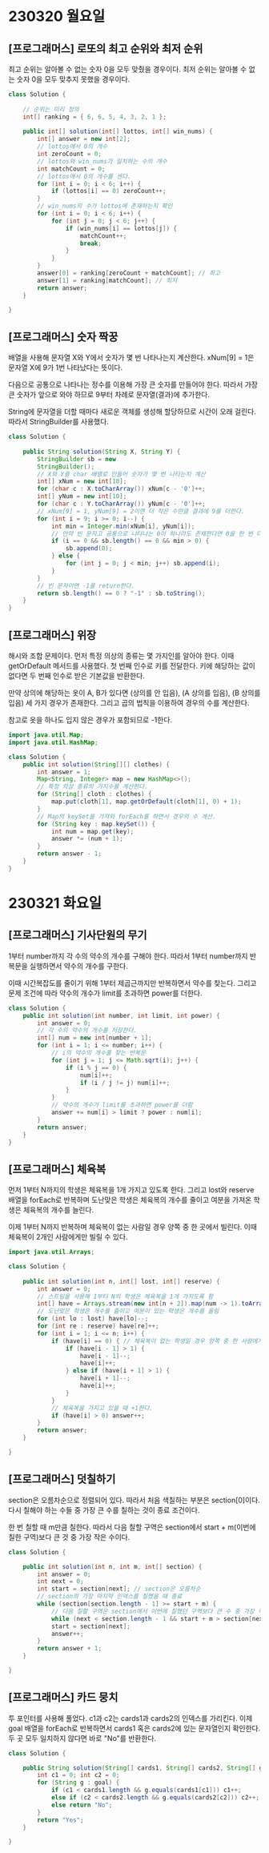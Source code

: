 # 230320 월요일

## [프로그래머스] 로또의 최고 순위와 최저 순위
최고 순위는 알아볼 수 없는 숫자 0을 모두 맞췄을 경우이다.
최저 순위는 알아볼 수 없는 숫자 0을 모두 맞추지 못했을 경우이다.
```java
class Solution {
    
    // 순위는 미리 정의
    int[] ranking = { 6, 6, 5, 4, 3, 2, 1 };
    
    public int[] solution(int[] lottos, int[] win_nums) {
        int[] answer = new int[2];
        // lottos에서 0의 개수
        int zeroCount = 0; 
        // lottos와 win_nums가 일치하는 수의 개수
        int matchCount = 0;
        // lottos에서 0의 개수를 센다.
        for (int i = 0; i < 6; i++) {
            if (lottos[i] == 0) zeroCount++; 
        }
        // win_nums의 수가 lottos에 존재하는지 확인
        for (int i = 0; i < 6; i++) {
            for (int j = 0; j < 6; j++) {
                if (win_nums[i] == lottos[j]) {
                    matchCount++;
                    break;
                }
            }
        }
        answer[0] = ranking[zeroCount + matchCount]; // 최고
        answer[1] = ranking[matchCount]; // 최저
        return answer;
    }

}
```

## [프로그래머스] 숫자 짝꿍
배열을 사용해 문자열 X와 Y에서 숫자가 몇 번 나타나는지 계산한다. xNum[9] = 1은 문자열 X에 9가 1번 나타났다는 뜻이다. 

다음으로 공통으로 나타나는 정수를 이용해 가장 큰 숫자를 만들어야 한다. 따라서 가장 큰 숫자가 앞으로 와야 하므로 9부터 차례로 문자열(결과)에 추가한다.

String에 문자열을 더할 때마다 새로운 객체를 생성해 할당하므로 시간이 오래 걸린다. 따라서 StringBuilder를 사용했다. 
```java
class Solution {
    
    public String solution(String X, String Y) {
        StringBuilder sb = new 
        StringBuilder();
        // X와 Y를 char 배열로 만들어 숫자가 몇 번 나타는지 계산
        int[] xNum = new int[10];
        for (char c : X.toCharArray()) xNum[c - '0']++;
        int[] yNum = new int[10];
        for (char c : Y.toCharArray()) yNum[c - '0']++;
        // xNum[9] = 1, yNum[9] = 2이면 더 작은 수만큼 결과에 9를 더한다.
        for (int i = 9; i >= 0; i--) {
            int min = Integer.min(xNum[i], yNum[i]);
            // 만약 빈 문자고 공통으로 나타나는 0이 하나라도 존재한다면 0을 한 번 더한다.
            if (i == 0 && sb.length() == 0 && min > 0) {
                sb.append(0);
            } else {
                for (int j = 0; j < min; j++) sb.append(i);
            }
        }
        // 빈 문자이면 -1를 return한다.
        return sb.length() == 0 ? "-1" : sb.toString();
    }
}
```

## [프로그래머스] 위장
해시와 조합 문제이다. 먼저 특정 의상의 종류는 몇 가지인를 알아야 한다. 이때 getOrDefault 메서드를 사용했다. 첫 번째 인수로 키를 전달한다. 키에 해당하는 값이 없다면 두 번째 인수로 받은 기본값을 반환한다.

만약 상의에 해당하는 옷이 A, B가 있다면 (상의를 안 입음), (A 상의를 입음), (B 상의를 입음) 세 가지 경우가 존재한다. 그리고 곱의 법칙을 이용하여 경우의 수를 계산한다.

참고로 옷을 하나도 입지 않은 경우가 포함되므로 -1한다.
```java
import java.util.Map;
import java.util.HashMap;

class Solution {
    public int solution(String[][] clothes) {
        int answer = 1;
        Map<String, Integer> map = new HashMap<>();
        // 특정 의상 종류의 가지수를 계산한다.
        for (String[] cloth : clothes) {
            map.put(cloth[1], map.getOrDefault(cloth[1], 0) + 1);
        }
        // Map의 keySet을 가져와 forEach를 하면서 경우의 수 계산.
        for (String key : map.keySet()) {
            int num = map.get(key);
            answer *= (num + 1);
        }
        return answer - 1;
    }
}
```

# 230321 화요일

## [프로그래머스] 기사단원의 무기
1부터 number까지 각 수의 약수의 개수를 구해야 한다. 따라서 1부터 number까지 반복문을 실행하면서 약수의 개수를 구한다. 

이때 시간복잡도를 줄이기 위해 1부터 제곱근까지만 반복하면서 약수를 찾는다. 그리고 문제 조건에 따라 약수의 개수가 limit를 초과하면 power를 더한다.

```java
class Solution {
    public int solution(int number, int limit, int power) {
        int answer = 0;
        // 각 수의 약수의 개수를 저장한다.
        int[] num = new int[number + 1];
        for (int i = 1; i <= number; i++) {
            // i의 약수의 개수를 찾는 반복문
            for (int j = 1; j <= Math.sqrt(i); j++) {
                if (i % j == 0) {
                    num[i]++;
                    if (i / j != j) num[i]++;
                }
            }
            // 약수의 개수가 limit를 초과하면 power를 더함
            answer += num[i] > limit ? power : num[i];
        }
        return answer;
    }
}
```

## [프로그래머스] 체육복

먼저 1부터 N까지의 학생은 체육복을 1개 가지고 있도록 한다. 그리고 lost와 reserve 배열을 forEach로 반복하며 도난맞은 학생은 체육복의 개수를 줄이고 여분을 가져온 학생은 체육복의 개수를 늘린다.

이제 1부터 N까지 반복하며 체육복이 없는 사람일 경우 양쪽 중 한 곳에서 빌린다. 이때 체육복이 2개인 사람에게만 빌릴 수 있다.

```java
import java.util.Arrays;

class Solution {
    
    public int solution(int n, int[] lost, int[] reserve) {
        int answer = 0;
        // 스트림을 사용해 1부터 N의 학생은 체육복을 1개 가지도록 함 
        int[] have = Arrays.stream(new int[n + 2]).map(num -> 1).toArray();
        // 도난맞은 학생은 개수를 줄이고 여분이 있는 학생은 개수를 올림
        for (int lo : lost) have[lo]--;
        for (int re : reserve) have[re]++;
        for (int i = 1; i <= n; i++) {
            if (have[i] == 0) { // 체육복이 없는 학생일 경우 양쪽 중 한 사람에게 빌린다.
                if (have[i - 1] > 1) {
                    have[i - 1]--; 
                    have[i]++;
                } else if (have[i + 1] > 1) {
                    have[i + 1]--; 
                    have[i]++;
                }
            }
            // 체육복을 가지고 있을 때 +1한다. 
            if (have[i] > 0) answer++;
        }
        return answer;
    }

}
```

## [프로그래머스] 덧칠하기

section은 오름차순으로 정렬되어 있다. 따라서 처음 색칠하는 부분은 section[0]이다. 다시 칠해야 하는 수들 중 가장 큰 수를 칠하는 것이 종료 조건이다.

한 번 칠할 때 m만큼 칠한다. 따라서 다음 칠할 구역은 section에서 start + m(이번에 칠한 구역)보다 큰 것 중 가장 작은 수이다.

```java
class Solution {

    public int solution(int n, int m, int[] section) {
        int answer = 0;
        int next = 0;
        int start = section[next]; // section은 오름차순
        // section의 가장 마지막 인덱스를 칠했을 때 종료
        while (section[section.length - 1] >= start + m) {
            // 다음 칠할 구역은 section에서 이번에 칠했던 구역보다 큰 수 중 가장 작은 수를 찾는다.
            while (next < section.length - 1 && start + m > section[next]) next++;
            start = section[next];
            answer++;
        }
        return answer + 1;
    }

}
```

## [프로그래머스] 카드 뭉치

투 포인터를 사용해 풀었다. c1과 c2는 cards1과 cards2의 인덱스를 가리킨다. 이제 goal 배열을 forEach로 반복하면서 cards1 혹은 cards2에 있는 문자열인지 확인한다. 두 곳 모두 일치하지 않다면 바로 "No"를 반환한다. 

```java
class Solution {

    public String solution(String[] cards1, String[] cards2, String[] goal) {
        int c1 = 0; int c2 = 0;
        for (String g : goal) {
            if (c1 < cards1.length && g.equals(cards1[c1])) c1++;
            else if (c2 < cards2.length && g.equals(cards2[c2])) c2++;
            else return "No";
        }
        return "Yes";
    }

}
```